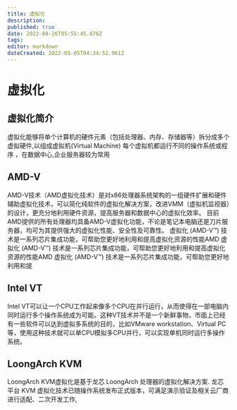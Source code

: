```yaml
---
title: 虚拟化
description: 
published: true
date: 2022-08-26T05:55:45.676Z
tags: 
editor: markdown
dateCreated: 2022-05-05T04:34:52.961Z
---
```


# 虚拟化
## 虚拟化简介
虚拟化能够将单个计算机的硬件元素（包括处理器、内存、存储器等）拆分成多个虚拟硬件,以组成虚拟机(Virtual Machine) 每个虚拟机都运行不同的操作系统或程序 ，在数据中心,企业服务器较为常用


## AMD-V
AMD-V技术（AMD虚拟化技术）是对x86处理器系统架构的一组硬件扩展和硬件辅助虚拟化技术，可以简化纯软件的虚拟化解决方案，改进VMM（虚拟机监视器）的设计，更充分地利用硬件资源，提高服务器和数据中心的虚拟化效率。
目前AMD提供的所有处理器均具备AMD-V虚拟化功能，不论是笔记本电脑还是刀片服务器，均可为其提供强大的虚拟化性能、安全性及可靠性。 虚拟化 (AMD-V™) 技术是一系列芯片集成功能，可帮助您更好地利用和提高虚拟化资源的性能AMD 虚拟化 (AMD-V™) 技术是一系列芯片集成功能，可帮助您更好地利用和提高虚拟化资源的性能AMD 虚拟化 (AMD-V™) 技术是一系列芯片集成功能，可帮助您更好地利用和提
## Intel VT
Intel VT可以让一个CPU工作起来像多个CPU在并行运行，从而使得在一部电脑内同时运行多个操作系统成为可能。这种VT技术并不是一个新鲜事物，市面上已经有一些软件可以达到虚拟多系统的目的，比如VMware workstation、Virtual PC等，使用这种技术就可以单CPU模拟多CPU并行，可以实现单机同时运行多操作系统。

## LoongArch KVM
LoongArch KVM虚拟化是基于龙芯 LoongArch 处理器的虚拟化解决方案.
龙芯平台 KVM 虚拟化技术已随操作系统发布正式版本，可满足演示验证及相关云厂商进行适配、二次开发工作,